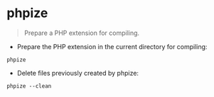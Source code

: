 # phpize

> Prepare a PHP extension for compiling.

* Prepare the PHP extension in the current directory for compiling:

`phpize`

* Delete files previously created by phpize:

`phpize --clean`
